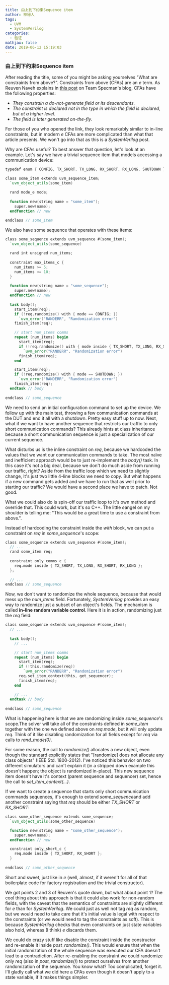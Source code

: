 ```yaml
---
title: 由上到下约束Sequence item
author: 神秘人
tags:
  - UVM
  - SystemVerilog
categories:
  - 验证
mathjax: false
date: 2019-06-12 15:19:03
---
```


### 由上到下约束Sequence item

After reading the title, some of you might be asking yourselves "What are constraints from above?". Constraints from above (CFAs) are an *e* term. As Reuven Naveh explains in [this post](http://www.cadence.com/community/blogs/fv/archive/2009/03/24/generation-action-constraints-from-above.aspx) on Team Specman's blog, CFAs have the following properties:

- *They constrain a do-not-generate field or its descendants.*
- *The constraint is declared not in the type in which the field is declared, but at a higher level.*
- *The field is later generated on-the-fly.*

For those of you who opened the link, they look remarkably similar to in-line constraints, but in modern *e* CFAs are more complicated than what that article presents. We won't go into that as this is a *SystemVerilog* post.

Why are CFAs useful? To best answer that question, let's look at an example. Let's say we have a trivial sequence item that models accessing a communication device:

```verilog
typedef enum { CONFIG, TX_SHORT, TX_LONG, RX_SHORT, RX_LONG, SHUTDOWN } mode_e;

class some_item extends uvm_sequence_item;
  `uvm_object_utils(some_item)
  
  rand mode_e mode;
  
  function new(string name = "some_item");
    super.new(name);
  endfunction // new

endclass // some_item
```

We also have some sequence that operates with these items:

```verilog
class some_sequence extends uvm_sequence #(some_item);
  `uvm_object_utils(some_sequence)
  
  rand int unsigned num_items;
  
  constraint max_items_c {
    num_items >= 5;
    num_items <= 10;
  }
  
  function new(string name = "some_sequence");
    super.new(name);
  endfunction // new
  
  task body();
    start_item(req);
    if (!req.randomize() with { mode == CONFIG; })
      `uvm_error("RANDERR", "Randomization error")
    finish_item(req);

    // start num_items comms
    repeat (num_items) begin
      start_item(req);
      if (!req.randomize() with { mode inside { TX_SHORT, TX_LONG, RX_SHORT, RX_LONG }; })
        `uvm_error("RANDERR", "Randomization error")      
      finish_item(req);
    end

    start_item(req);
    if (!req.randomize() with { mode == SHUTDOWN; })
      `uvm_error("RANDERR", "Randomization error")
    finish_item(req);
  endtask // body
  
endclass // some_sequence
```

We need to send an initial configuration command to set up the device. We follow up with the main test, throwing a few communication commands at the DUT and end it all with a shutdown. Pretty easy stuff up to now. Next, what if we want to have another sequence that restricts our traffic to only short communication commands? This already hints at class inheritance because a short communication sequence is just a specialization of our current sequence.

What disturbs us is the inline constraint on *req*, because we hardcoded the values that we want our communication commands to take. The most naïve and inefficient approach would be to just re-implement the *body()* task. In this case it's not a big deal, because we don't do much aside from running our traffic, right? Aside from the traffic loop which we need to slightly change, It's just two little 4-line blocks we need to copy. But what happens if a new command gets added and we have to run that as well prior to starting our traffic? We would have a second place we have to patch. Not good.

What we could also do is spin-off our traffic loop to it's own method and override that. This could work, but it's so C++. The little *e*angel on my shoulder is telling me: "This would be a great time to use a constraint from above.".

Instead of hardcoding the constraint inside the *with* block, we can put a constraint on *req* in *some_sequence*'s scope:

```verilog
class some_sequence extends uvm_sequence #(some_item);
  // ...
  rand some_item req;
    
  constraint only_comms_c {
    req.mode inside { TX_SHORT, TX_LONG, RX_SHORT, RX_LONG };
  };
  
  // ...
endclass // some_sequence
```

Now, we don't want to randomize the whole sequence, because that would mess up the *num_items* field. Fortunately, *SystemVerilog* provides an easy way to randomize just a subset of an object's fields. The mechanism is called **in-line random variable control**. Here it is in action, randomizing just the *req* field:

```verilog
class some_sequence extends uvm_sequence #(some_item);
  // ...
  
  task body();
    // ...

    // start num_items comms
    repeat (num_items) begin
      start_item(req);
      if (!this.randomize(req))
        `uvm_error("RANDERR", "Randomization error")
      req.set_item_context(this, get_sequencer);      
      finish_item(req);
    end
    
    // ...
  endtask // body
  
endclass // some_sequence
```

What is happening here is that we are randomizing inside *some_sequence*'s scope.The solver will take all of the constraints defined in *some_item* together with the one we defined above on *req.mode*, but it will only update *req*. Think of it like disabling randomization for all fields except for *req* via calls to *rand_mode(0)*.

For some reason, the call to *randomize()* allocates a new object, even though the standard explicitly states that "[randomize] does not allocate any class objects" (IEEE Std. 1800-2012). I've noticed this behavior on two different simulators and can't explain it (in a stripped down example this doesn't happen; the object is randomized in-place). This new sequence item doesn't have it's context (parent sequence and sequencer) set, hence the call to *set_item_context(...)*.

If we want to create a sequence that starts only short communication commands sequences, it's enough to extend *some_sequence*and add another constraint saying that *req* should be either *TX_SHORT* or *RX_SHORT*:

```verilog
class some_other_sequence extends some_sequence;
  `uvm_object_utils(some_other_sequence)

  function new(string name = "some_other_sequence");
    super.new(name);
  endfunction // new

  constraint only_short_c {
    req.mode inside { TX_SHORT, RX_SHORT };
  }
  
endclass // some_other_sequence
```

Short and sweet, just like in *e* (well, almost, if it weren't for all of that boilerplate code for factory registration and the trivial constructor).

We got points 2 and 3 of Reuven's quote down, but what about point 1? The cool thing about this approach is that it could also work for non-random fields, with the caveat that the semantics of constraints are slightly different for *e* than for *SystemVerilog*. We could just as well not tag *req* as random, but we would need to take care that it's initial value is legal with respect to the constraints (or we would need to tag the constraints as soft). This is because *SystemVerilog* checks that even constraints on just state variables also hold, whereas (I think) *e* discards them.

We could do crazy stuff like disable the constraint inside the constructor and re-enable it inside *post_randomize()*. This would ensure that when the initial randomization of the whole sequence was executed our CFA doesn't lead to a contradiction. After re-enabling the constraint we could randomize only *req* (also in *post_randomize()*) to protect ourselves from another randomization of the sequence. You know what? Too complicated, forget it. I'll gladly call what we did here a CFAs even though it doesn't apply to a state variable, if it makes things simpler.